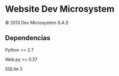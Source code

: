 
# Website Dev Microsystem

© 2013 Dev Microsystem S.A.S

## Dependencias

Python >= 2.7

Web.py >= 0.37 

SQLite 3


